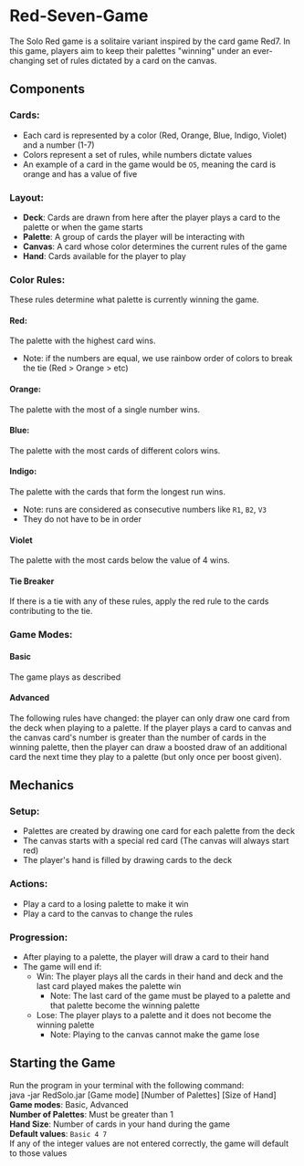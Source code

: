 # Red-Seven-Game
The Solo Red game is a solitaire variant inspired by the card game Red7. In this game, players aim to keep their palettes "winning" under an ever-changing set of rules dictated by a card on the canvas.
## Components
### Cards:
- Each card is represented by a color (Red, Orange, Blue, Indigo, Violet) and a number (1-7)
- Colors represent a set of rules, while numbers dictate values
- An example of a card in the game would be `O5`, meaning the card is orange and has a value of five
### Layout:
- **Deck**: Cards are drawn from here after the player plays a card to the palette or when the game starts
- **Palette**: A group of cards the player will be interacting with
- **Canvas**: A card whose color determines the current rules of the game
- **Hand**: Cards available for the player to play
### Color Rules:
These rules determine what palette is currently winning the game.
#### Red:
The palette with the highest card wins.
- Note: if the numbers are equal, we use rainbow order of colors to break the tie (Red > Orange > etc)
#### Orange:
The palette with the most of a single number wins.
#### Blue:
The palette with the most cards of different colors wins.
#### Indigo:
The palette with the cards that form the longest run wins.
- Note: runs are considered as consecutive numbers like `R1`, `B2`, `V3`
- They do not have to be in order
#### Violet
The palette with the most cards below the value of 4 wins.
#### Tie Breaker
If there is a tie with any of these rules, apply the red rule to the cards contributing to the tie.
### Game Modes:
#### Basic
The game plays as described
#### Advanced
The following rules have changed: the player can only draw one card from the deck when playing to a palette. If the player plays a card to canvas and the canvas card's number is greater than the number of cards in the winning palette, then the player can draw a boosted draw of an additional card the next time they play to a palette (but only once per boost given).
## Mechanics
### Setup:
- Palettes are created by drawing one card for each palette from the deck
- The canvas starts with a special red card (The canvas will always start red)
- The player's hand is filled by drawing cards to the deck
### Actions:
- Play a card to a losing palette to make it win
- Play a card to the canvas to change the rules
### Progression:
- After playing to a palette, the player will draw a card to their hand
- The game will end if:
  - Win: The player plays all the cards in their hand and deck and the last card played makes the palette win
    - Note: The last card of the game must be played to a palette and that palette become the winning palette
  - Lose: The player plays to a palette and it does not become the winning palette
    - Note: Playing to the canvas cannot make the game lose
## Starting the Game
Run the program in your terminal with the following command:  
java -jar RedSolo.jar [Game mode] [Number of Palettes] [Size of Hand]  
**Game modes**: Basic, Advanced  
**Number of Palettes**: Must be greater than 1  
**Hand Size**: Number of cards in your hand during the game  
**Default values**: `Basic 4 7`  
If any of the integer values are not entered correctly, the game will default to those values  
